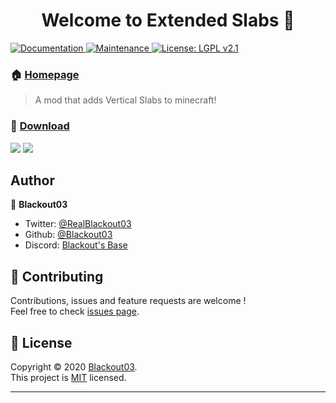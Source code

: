 <h1 align="center">
  Welcome to Extended Slabs 👋
</h1>
<p>
  <a href="https://github.com/Blackout03/extended-slabs#readme">
    <img alt="Documentation" src="https://img.shields.io/badge/documentation-yes-brightgreen.svg" target="_blank" />
  </a>
  <a href="https://github.com/Blackout03/extended-slabs/graphs/commit-activity">
    <img alt="Maintenance" src="https://img.shields.io/badge/Maintained%3F-yes-green.svg" target="_blank" />
  </a>
  <a href="https://github.com/Blackout03/extended-slabs/blob/master/LICENSE">
    <img alt="License: LGPL v2.1" src="https://img.shields.io/badge/License-MIT-blue.svg" target="_blank" />
  </a>
</p>

### 🏠 [Homepage](http://blackout03.c1.biz/mods/)

> A mod that adds Vertical Slabs to minecraft!

### 📂 [Download](https://www.curseforge.com/minecraft/mc-mods/extended-slabs-1-15)

<p>
  <img src="http://cf.way2muchnoise.eu/full_extended-slabs-1-15_downloads.svg" />
  <img src="http://cf.way2muchnoise.eu/versions/For%20MC_extended-slabs-1-15_all.svg" />
</p>

## Author

👤 **Blackout03**

* Twitter: [@RealBlackout03](https://twitter.com/RealBlackout03)
* Github: [@Blackout03](https://github.com/Blackout03)
* Discord: [Blackout's Base](https://discord.gg/5uMtag9)

## 🤝 Contributing

Contributions, issues and feature requests are welcome !<br />Feel free to check [issues page](https://github.com/Blackout03/extended-slabs/issues).

## 📝 License

Copyright © 2020 [Blackout03](https://github.com/Blackout03).<br />
This project is [MIT](https://github.com/Blackout03/extended-slabs/blob/master/LICENSE) licensed.

***
